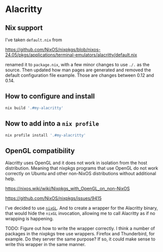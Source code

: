 # Alacritty

## Nix support

I've taken `default.nix` from

https://github.com/NixOS/nixpkgs/blob/nixos-24.05/pkgs/applications/terminal-emulators/alacritty/default.nix

renamed it to `package.nix`, with a few minor changes to use `./.` as the
source.  Then updated how man pages are generated and removed the default
configuration file example.  Those are changes between 0.12 and 0.14.

## How to configure and install

```bash
nix build '.#my-alacritty'
```

## Now to add into a `nix profile`

```bash
nix profile install '.#my-alacritty'
```

## OpenGL compatibility

Alacritty uses OpenGL and it does not work in isolation from the host
distribution.  Meaning that nixpkgs programs that use OpenGL do not work
correctly on Ubuntu and other non-NixOS distributions without additional help.

<https://nixos.wiki/wiki/Nixpkgs_with_OpenGL_on_non-NixOS>

<https://github.com/NixOS/nixpkgs/issues/9415>

I've decided to use [`nixGL`](https://github.com/nix-community/nixGL).  And to
create a wrapper for the Alacritty binary, that would hide the `nixGL`
invocation, allowing me to call Alacritty as if no wrapping is happening.

TODO: Figure out how to write the wrapper correctly.  I think a number of
packages in the nixpkgs tree use wrappers.  Firefox and Thunderbird, for
example.  Do they server the same purpose?  If so, it could make sense to write
this wrapper in the same manner.
